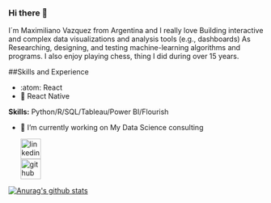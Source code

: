 ### Hi there 👋

I´m Maximiliano Vazquez from Argentina and I really love Building interactive and complex data visualizations and analysis tools (e.g., dashboards) As Researching, designing, and testing machine-learning algorithms and programs.
I also enjoy playing chess, thing I did during over 15 years.

##Skills and Experience
* :atom: React
* :mobile_phone_off: React Native




**Skills:** Python/R/SQL/Tableau/Power BI/Flourish

- 🔭 I’m currently working on My Data Science consulting 


    [<img src='https://cdn.jsdelivr.net/npm/simple-icons@3.0.1/icons/linkedin.svg' alt='linkedin' height='40'>](https://www.linkedin.com/in/maximiliano-vazquez-massaro-3173a170/)  
    [<img src='https://cdn.jsdelivr.net/npm/simple-icons@3.0.1/icons/github.svg' alt='github' height='40'>](https://github.com/mvazquezmassaro)







[![Anurag's github stats](https://github-readme-stats.vercel.app/api?username=mvazquezmassaro)](https://github.com/anuraghazra/github-readme-stats)


